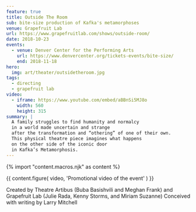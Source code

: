 ```yaml
---
feature: true
title: Outside The Room
sub: bite-size production of Kafka's metamorphoses
venue: Grapefruit Lab
url: https://www.grapefruitlab.com/shows/outside-room/
date: 2018-10-23
events:
  - venue: Denver Center for the Performing Arts
    url: https://www.denvercenter.org/tickets-events/bite-size/
    end: 2018-11-18
hero:
  img: art/theater/outsidetheroom.jpg
tags:
  - directing
  - grapefruit lab
video:
  - iframe: https://www.youtube.com/embed/aBBnSi5MJ8o
    width: 560
    height: 315
summary: |
  A family struggles to find humanity and normalcy
  in a world made uncertain and strange
  after the transformation and “othering” of one of their own.
  This physical theatre piece imagines what happens
  on the other side of the iconic door
  in Kafka’s Metamorphosis.
---
```

{% import "content.macros.njk" as content %}

{{ content.figure(
  video,
  'Promotional video of the event'
) }}

Created by Theatre Artibus
(Buba Basishvili and Meghan Frank)
and Grapefruit Lab
(Julie Rada, Kenny Storms, and Miriam Suzanne)
Conceived with writing by Larry Mitchell
